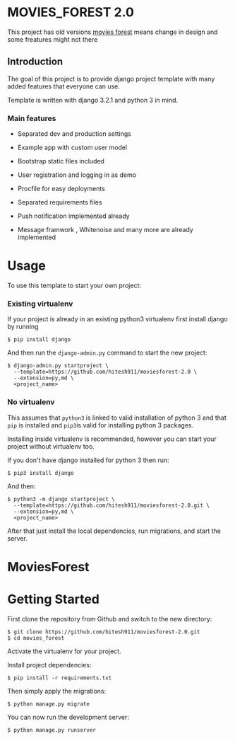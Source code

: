 # MOVIES_FOREST 2.0
This project has old versions [movies forest](https://github.com/hitesh911/movies_forest) means change in design and some freatures might not there
## Introduction

The goal of this project is to provide  django project template with many added features that everyone can use.

Template is written with django 3.2.1 and python 3 in mind.


### Main features

* Separated dev and production settings

* Example app with custom user model

* Bootstrap static files included

* User registration and logging in as demo

* Procfile for easy deployments

* Separated requirements files

* Push notification implemented already

* Message framwork , Whitenoise and many more are already implemented

# Usage

To use this template to start your own project:

### Existing virtualenv

If your project is already in an existing python3 virtualenv first install django by running

    $ pip install django
    
And then run the `django-admin.py` command to start the new project:

    $ django-admin.py startproject \
      --template=https://github.com/hitesh911/moviesforest-2.0 \
      --extension=py,md \
      <project_name>
      
### No virtualenv

This assumes that `python3` is linked to valid installation of python 3 and that `pip` is installed and `pip3`is valid
for installing python 3 packages.

Installing inside virtualenv is recommended, however you can start your project without virtualenv too.

If you don't have django installed for python 3 then run:

    $ pip3 install django
    
And then:

    $ python3 -m django startproject \
      --template=https://github.com/hitesh911/moviesforest-2.0.git \
      --extension=py,md \
      <project_name>
      
      
After that just install the local dependencies, run migrations, and start the server.


# MoviesForest

# Getting Started

First clone the repository from Github and switch to the new directory:

    $ git clone https://github.com/hitesh911/moviesforest-2.0.git
    $ cd movies_forest
    
Activate the virtualenv for your project.
    
Install project dependencies:

    $ pip install -r requirements.txt
    
    
Then simply apply the migrations:

    $ python manage.py migrate
    

You can now run the development server:

    $ python manage.py runserver

